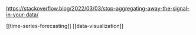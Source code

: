 https://stackoverflow.blog/2022/03/03/stop-aggregating-away-the-signal-in-your-data/

[[time-series-forecasting]] [[data-visualization]]
